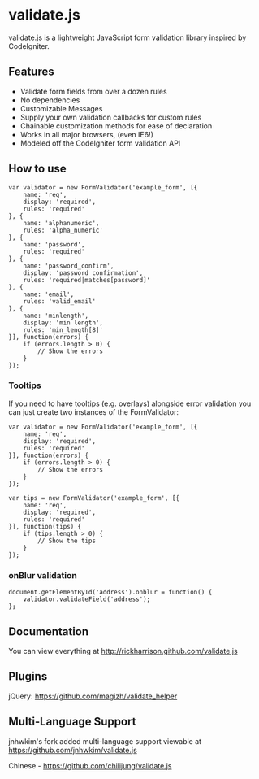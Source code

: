 # validate.js

validate.js is a lightweight JavaScript form validation library inspired by CodeIgniter.

## Features

- Validate form fields from over a dozen rules
- No dependencies
- Customizable Messages
- Supply your own validation callbacks for custom rules
- Chainable customization methods for ease of declaration
- Works in all major browsers, (even IE6!)
- Modeled off the CodeIgniter form validation API

## How to use

    var validator = new FormValidator('example_form', [{
        name: 'req',
        display: 'required',    
        rules: 'required'
    }, {
        name: 'alphanumeric',
        rules: 'alpha_numeric'
    }, {
        name: 'password',
        rules: 'required'
    }, {
        name: 'password_confirm',
        display: 'password confirmation',
        rules: 'required|matches[password]'
    }, {
        name: 'email',
        rules: 'valid_email'
    }, {
        name: 'minlength',
        display: 'min length',
        rules: 'min_length[8]'
    }], function(errors) {
        if (errors.length > 0) {
            // Show the errors
        }
    });

### Tooltips

If you need to have tooltips (e.g. overlays) alongside error validation you can just create two instances of the FormValidator:

    var validator = new FormValidator('example_form', [{
        name: 'req',
        display: 'required',
        rules: 'required'
    }], function(errors) {
        if (errors.length > 0) {
            // Show the errors
        }
    });

    var tips = new FormValidator('example_form', [{
        name: 'req',
        display: 'required',
        rules: 'required'
    }], function(tips) {
        if (tips.length > 0) {
            // Show the tips
        }
    });

### onBlur validation

    document.getElementById('address').onblur = function() {
        validator.validateField('address');
    };


## Documentation

You can view everything at http://rickharrison.github.com/validate.js

## Plugins

jQuery: https://github.com/magizh/validate_helper

## Multi-Language Support

jnhwkim's fork added multi-language support viewable at https://github.com/jnhwkim/validate.js

Chinese - https://github.com/chilijung/validate.js

